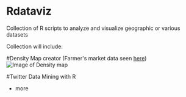# Rdataviz
Collection of R scripts to analyze and visualize geographic or various datasets

Collection will include:

#Density Map creator 
(Farmer's market data seen [here](https://catalog.data.gov/dataset/farmers-markets-geographic-data))
![Image of Density map](https://thedhrelay.files.wordpress.com/2014/04/fm.png)

#Twitter Data Mining with R
+ more
